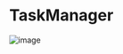 # TaskManager
![image](https://github.com/Dan-live/TaskManager/assets/109356212/d4fce739-82da-484d-b053-ca9e530d9b76)
